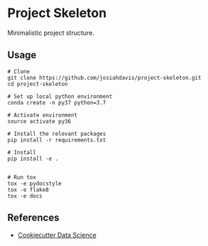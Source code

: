 # Project Skeleton
Minimalistic project structure.

## Usage

```
# Clone
git clone https://github.com/josiahdavis/project-skeleton.git
cd project-skeleton

# Set up local python environment
conda create -n py37 python=3.7

# Activate environment
source activate py36

# Install the relevant packages
pip install -r requirements.txt

# Install
pip install -e .


# Run tox
tox -e pydocstyle
tox -e flake8
tox -e docs
```

## References

- [Cookiecutter Data Science](https://drivendata.github.io/cookiecutter-data-science/)
